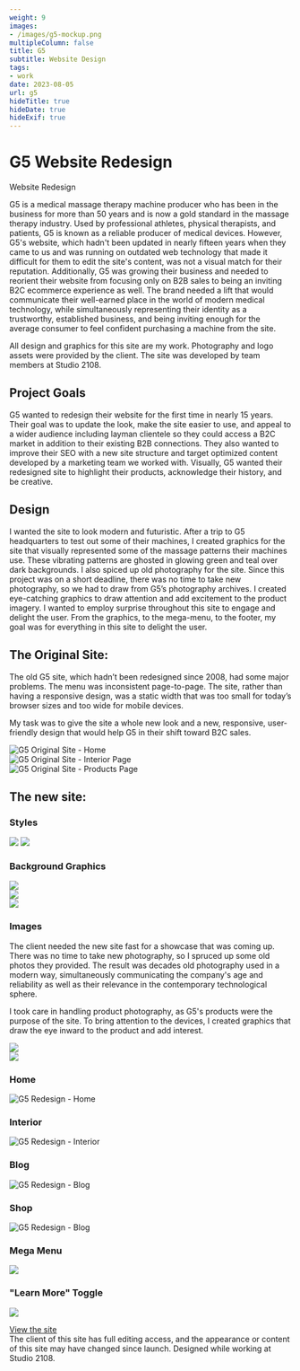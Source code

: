 ```yaml
---
weight: 9
images:
- /images/g5-mockup.png
multipleColumn: false
title: G5
subtitle: Website Design
tags:
- work
date: 2023-08-05
url: g5
hideTitle: true
hideDate: true
hideExif: true
---
```

<div class="project-text">

# G5 Website Redesign
<div class="subtitle">Website Redesign</div>

G5 is a medical massage therapy machine producer who has been in the business for more than 50 years and is now a gold standard in the massage therapy industry. Used by professional athletes, physical therapists, and patients, G5 is known as a reliable producer of medical devices. However, G5's website, which hadn't been updated in nearly fifteen years when they came to us and was running on outdated web technology that made it difficult for them to edit the site's content, was not a visual match for their reputation. Additionally, G5 was growing their business and needed to reorient their website from focusing only on B2B sales to being an inviting B2C ecommerce experience as well. The brand needed a lift that would communicate their well-earned place in the world of modern medical technology, while simultaneously representing their identity as a trustworthy, established business, and being inviting enough for the average consumer to feel confident purchasing a machine from the site.

All design and graphics for this site are my work. Photography and logo assets were provided by the client. The site was developed by team members at Studio 2108.

## Project Goals
G5 wanted to redesign their website for the first time in nearly 15 years. Their goal was to update the look, make the site easier to use, and appeal to a wider audience including layman clientele so they could access a B2C market in addition to their existing B2B connections. They also wanted to improve their SEO with a new site structure and target optimized content developed by a marketing team we worked with. Visually, G5 wanted their redesigned site to highlight their products, acknowledge their history, and be creative.

## Design
I wanted the site to look modern and futuristic. After a trip to G5 headquarters to test out some of their machines, I created graphics for the site that visually represented some of the massage patterns their machines use. These vibrating patterns are ghosted in glowing green and teal over dark backgrounds. I also spiced up old photography for the site. Since this project was on a short deadline, there was no time to take new photography, so we had to draw from G5’s photography archives. I created eye-catching graphics to draw attention and add excitement to the product imagery. I wanted to employ surprise throughout this site to engage and delight the user. From the graphics, to the mega-menu,  to the footer, my goal was for everything in this site to delight the user.

## The Original Site:
The old G5 site, which hadn’t been redesigned since 2008, had some major problems. The menu was inconsistent page-to-page. The site, rather than having a responsive design, was a static width that was too small for today’s browser sizes and too wide for mobile devices.

My task was to give the site a whole new look and a new, responsive, user-friendly design that would help G5 in their shift toward B2C sales.

<div class="scroll-box"><img src="/images/g5/old/G5-Home.png" alt="G5 Original Site - Home"/></div>
<div class="scroll-box"><img src="/images/g5/old/G5-PhysicalTherapy.png" alt="G5 Original Site - Interior Page"/></div>
<div class="scroll-box"><img src="/images/g5/old/G5-Products.png" alt="G5 Original Site - Products Page"/></div>

## The new site:

### Styles
![](/images/g5/colors.png)
![](/images/g5/fonts.png)

### Background Graphics

<div class="flexy two-column-flex">
    <div class="flexy-item">
        <img src="/images/g5/assets/G5-Pattern.png">
    </div>
    <div class="flexy-item">
        <img src="/images/g5/assets/G5-Vibe-Lines.png">
    </div>
    <div class="flexy-item">
        <img src="/images/g5/assets/G5-pattern2.png">
    </div>
</div>

### Images

The client needed the new site fast for a showcase that was coming up. There was no time to take new photography, so I spruced up some old photos they provided. The result was decades old photography used in a modern way, simultaneously communicating the company's age and reliability as well as their relevance in the contemporary technological sphere. 

I took care in handling product photography, as G5's products were the purpose of the site. To bring attention to the devices, I created graphics that draw the eye inward to the product and add interest.

<div class="flexy two-column-flex">
    <div class="flexy-item">
        <img src="/images/g5/assets/G5-HeroImage.png">
    </div>
    <div class="flexy-item">
        <img src="/images/g5/assets/G5-Neocussor.png">
    </div>
</div>

### Home
<div class="scroll-box"><img src="/images/g5/G5-Home.png" alt="G5 Redesign - Home"/></div>

### Interior
<div class="scroll-box"><img src="/images/g5/G5-Interior.png" alt="G5 Redesign - Interior"/></div>

### Blog
<div class="scroll-box"><img src="/images/g5/G5-Blog.png" alt="G5 Redesign - Blog"/></div>

### Shop
<div class="scroll-box"><img src="/images/g5/G5-Shop.png" alt="G5 Redesign - Blog"/></div>


### Mega Menu
![](/images/g5/G5-Header.png)

### "Learn More" Toggle
![](/images/g5/assets/G5-Popup.png)


<div class="button"><a href="https://www.g5.com" target="_blank">View the site</a></div>

<div class="small-text">The client of this site has full editing access, and the appearance or content of this site may have changed since launch. Designed while working at Studio 2108.</div>

</div>